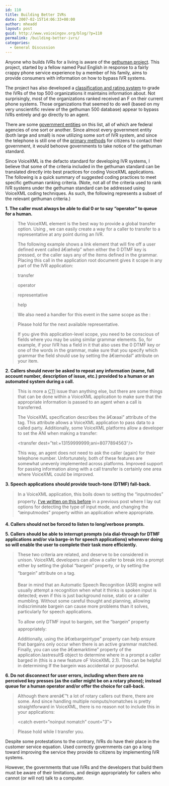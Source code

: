 ```yaml
---
id: 110
title: Building Better IVRs
date: 2007-02-15T14:06:33+00:00
author: mheadd
layout: post
guid: http://www.voiceingov.org/blog/?p=110
permalink: /building-better-ivrs/
categories:
  - General Discussion
---
```

Anyone who builds IVRs for a living is aware of the <a href="http://www.gethuman.com/" target="_blank">gethuman project</a>. This project, started by a fellow named Paul English in response to a fairly crappy phone service experience by a member of his family, aims to provide consumers with information on how to bypass IVR systems.

The project has also developed a <a href="http://www.gethuman.com/standard/v1.0.html" target="_blank">classification and rating system</a> to grade the IVRs of the top 500 organizations it maintains information about. Not surprisingly, most of the organizations ranked received an F on their current phone systems. Those organizations that seemed to do well (based on my very unscientific review of the gethuman 500 database) appear to bypass IVRs entirely and go directly to an agent.

There are some <a href="http://www.gethuman.com/us/index.html#government" target="_blank">government entities</a> on this list, all of which are federal agencies of one sort or another. Since almost every government entity (both large and small) is now utilizing some sort of IVR system, and since the telephone is still one of the <a href="http://www.pewinternet.org/PPF/r/128/report_display.asp" target="_blank">primary methods</a> for citizens to contact their government, it would behoove governments to take notice of the gethuman standard.

Since VoiceXML is the defacto standard for developing IVR systems, I believe that some of the criteria included in the gethuman standard can be translated directly into best practices for coding VoiceXML applications. The following is a quick summary of suggested coding practices to meet specific gethuman ranking criteria. (Note, not all of the criteria used to rank IVR systems under the gethuman standard can be addressed using VoiceXML coding techniques. As such, the following represents a subset of the relevant gethuman criteria.)

**1. The caller must always be able to dial 0 or to say &#8220;operator&#8221; to queue for a human.**

> The VoiceXML <link> element is the best way to provide a global transfer option. Using <link>, we can easily create a way for a caller to transfer to a representative at any point during an IVR.
> 
> The following example shows a link element that will fire off a user defined event called â€œhelp&#8221; when either the 0 DTMF key is pressed, or the caller says any of the items defined in the grammar. Placing this call in the application root document gives it scope in any part of the IVR application:
> 
> <link dtmf=&#8221;0&#8243; event=&#8221;help&#8221;>
  
> <grammar mode=&#8221;voice&#8221; version=&#8221;1.0&#8243; root=&#8221;R_1&#8243;>
      
> <rule id=&#8221;R_1&#8243; scope=&#8221;public&#8221;>
         
> <one-of>
           
> <item>transfer</item>
           
> <item>operator</item>
           
> <item>representative</item>
           
> <item>help</item>
         
> </one-of>
      
> </rule>
    
> </grammar>
  
> </link>
> 
> We also need a handler for this event in the same scope as the <link>:
> 
> <catch event=&#8221;help&#8221;>
    
> <assign name=&#8221;callerSelection&#8221; expr=&#8221;Transfer&#8221;/>
    
> <prompt>Please hold for the next available representative.</prompt>
    
> <goto next=&#8221;#transfer&#8221;/>
  
> </catch>
> 
> If you give this <link> application-level scope, you need to be conscious of fields where you may be using similar grammar elements. So, for example, if your IVR has a field in it that also uses the 0 DTMF key or one of the words in the <link> grammar, make sure that you specify which grammar the field should use by setting the â€œmodal&#8221; attribute on your <field> item.

**2. Callers should never be asked to repeat any information (name, full account number, description of issue, etc.) provided to a human or an automated system during a call.**

> This is more a <acronym title="Computer Telephony Integration">CTI</acronym> issue than anything else, but there are some things that can be done within a VoiceXML application to make sure that the appropriate information is passed to an agent when a call is transferred.
> 
> The VoiceXML specification describes the â€œaai&#8221; attribute of the <transfer> tag. This attribute allows a VoiceXML application to pass data to a called party. Additionally, some VoiceXML platforms allow a developer to set the ANI when making a transfer:
> 
> <transfer dest=&#8221;tel:+13159999999;ani=8077894563&#8243;/>
> 
> This way, an agent does not need to ask the caller (again) for their telephone number. Unfortunately, both of these features are somewhat unevenly implemented across platforms. Improved support for passing information along with a call transfer is certainly one area where VoiceXML could be improved.

**3. Speech applications should provide touch-tone (DTMF) fall-back.**

> In a VoiceXML application, this boils down to setting the &#8220;inputmodes&#8221; property. [I&#8217;ve written on this before](http://www.voiceingov.org/blog/?p=90) in a previous post where I lay out options for detecting the type of input mode, and changing the &#8220;œinputmodes&#8221; property within an application where appropriate.

**4. Callers should not be forced to listen to long/verbose prompts.**

**5. Callers should be able to interrupt prompts (via dial-through for DTMF applications and/or via barge-in for speech applications) whenever doing so will enable the user to complete their task more efficiently.**

> These two criteria are related, and deserve to be considered in unison. VoiceXML developers can allow a caller to break into a prompt either by setting the global &#8220;bargein&#8221; property, or by setting the &#8220;bargein&#8221; attribute on a <prompt> tag.
> 
> Bear in mind that an Automatic Speech Recognition (ASR) engine will usually attempt a recognition when what it thinks is spoken input is detected; even if this is just background noise, static or a caller mumbling. Without some careful thought and planning, allowing indiscriminate bargein can cause more problems than it solves, particularly for speech applications.
> 
> To allow only DTMF input to bargein, set the &#8220;bargein&#8221; property appropriately:
> 
> <property name=&#8221;bargein&#8221; value=&#8221;dtmf&#8221;/>
> 
> Additionally, using the â€œbargeintype&#8221; property can help ensure that bargains only occur when there is an active grammar matched. Finally, you can use the â€œmarktime&#8221; property of the application.lastresult$ object to determine where in a prompt a caller barged in (this is a new feature oF VoiceXML 2.1). This can be helpful in determining If the bargein was accidental or purposeful.

**6. Do not disconnect for user errors, including when there are no perceived key presses (as the caller might be on a rotary phone); instead queue for a human operator and/or offer the choice for call-back.**

> Although there arenâ€™t a lot of rotary callers out there, there are some. And since handling multiple noinputs/nomatches is pretty straightforward in VoiceXML, there is no reason not to include this in your applications:
> 
> <catch event=&#8221;noinput nomatch&#8221; count=&#8221;3&#8243;>
    
> <prompt> Please hold while I transfer you.</prompt>
    
> <goto next=&#8221;#transfer&#8221;/>
  
> </catch>

Despite some protestations to the contrary, IVRs do have their place in the customer service equation. Used correctly governments can go a long toward improving the service they provide to citizens by implementing IVR systems.

However, the governments that use IVRs and the developers that build them must be aware of their limitations, and design appropriately for callers who cannot (or will not) talk to a computer.